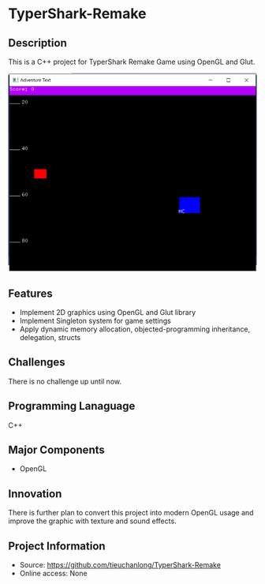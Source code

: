 # TyperShark-Remake
## Description
This is a C++ project for TyperShark Remake Game using OpenGL and Glut.

![](Capture.PNG)

## Features
* Implement 2D graphics using OpenGL and Glut library
* Implement Singleton system for game settings
* Apply dynamic memory allocation, objected-programming inheritance, delegation, structs

## Challenges
There is no challenge up until now.

## Programming Lanaguage
C++

## Major Components
* OpenGL

## Innovation
There is further plan to convert this project into modern OpenGL usage and improve the graphic with texture and sound effects.

## Project Information
* Source: https://github.com/tieuchanlong/TyperShark-Remake
* Online access: None
